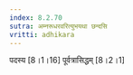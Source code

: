 ```yaml
---
index: 8.2.70
sutra: अम्नरूधरवरित्युभयथा छन्दसि
vritti: adhikara
---
```


 पदस्य [8।1।16]  पूर्वत्रासिद्धम् [8।2।1]